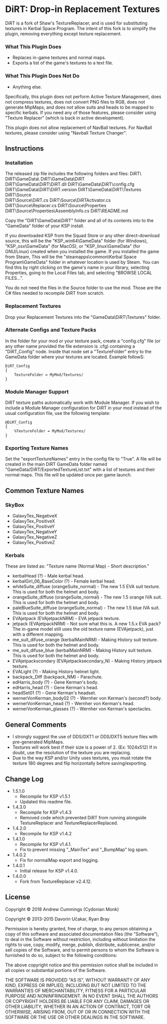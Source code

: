 DiRT: Drop-in Replacement Textures
==================================
DiRT is a fork of Shaw's TextureReplacer, and is used for substituting textures in Kerbal Space Program. The intent of this fork is to simplify the plugin, removing everything except texture replacement.

### What This Plugin Does
* Replaces in-game textures and normal maps.
* Exports a list of the game's textures to a text file.

### What This Plugin Does Not Do
* Anything else.

Specifically, this plugin does not perform Active Texture Management, does not compress textures, does not convert PNG files to RGB, does not generate MipMaps, and does not allow suits and heads to be mapped to specific kerbals. If you need any of those features, please consider using "Texture Replacer" (which is back in active development).

This plugin does not allow replacement of NavBall textures. For NavBall textures, please consider using "Navball Texture Changer".


Instructions
------------
### Installation
The released zip file includes the following folders and files:
	DiRT\ 
	DiRT\GameData\ 
	DiRT\GameData\DiRT\
	DiRT\GameData\DiRT\DiRT.dll
	DiRT\GameData\DiRT\config.cfg
	DiRT\GameData\DiRT\DiRT.version	
	DiRT\GameData\DiRT\Textures\
	DiRT\Source\
	DiRT\Source\DiRT.cs
	DiRT\Source\DiRTActivator.cs
	DiRT\Source\Replacer.cs
	DiRT\Source\Properties\
	DiRT\Source\Properties\AssemblyInfo.cs
	DiRT\README.md

Copy the "DiRT\GameData\DiRT" folder and all of its contents into to the "GameData\" folder of your KSP install.

If you downloaded KSP from the Squad Store or any other direct-download source, this will be the "KSP_win64\GameData\" folder (for Windows), "KSP_osx\GameData\" (for MacOS), or "KSP_linux\GameData\" (for GNU/Linux) created when you installed the game. If you installed the game from Steam, This will be the "steamapps\common\Kerbal Space Program\GameData\" folder in whatever location is used by Steam. You can find this by right clicking on the game's name in your library, selecting Properties, going to the Local Files tab, and selecting "BROWSE LOCAL FILES...".

You do not need the files in the Source folder to use the mod. Those are the C# files needed to recompile DiRT from scratch.

### Replacement Textures
Drop your Replacement Textures into the "GameData\DiRT\Textures\" folder.

### Alternate Configs and Texture Packs
In the folder for your mod or your texture pack, create a "config.cfg" file (or any other name provided the file extension is .cfg) containing a "DiRT_Config" node. Inside that node set a "TextureFolder" entry to the GameData folder where your textures are located. Example followS:

	DiRT_Config
	{
		TextureFolder = MyMod/Textures/
	}
	
### Module Manager Support
DiRT texture paths automatically work with Module Manager. If you wish to include a Module Manager configuration for DiRT in your mod instead of the usual configuration file, use the following template:

	@DiRT_Config
	{
		%TextureFolder = MyMod/Textures/
	}

### Exporting Texture Names
Set the "exportTextureNames" entry in the config file to "True". A file will be created in the main DiRT GameData folder named "GameData/DiRT/ExportedTextureList.txt" with a list of textures and their normal maps. This file will be updated once per game launch.


Common Texture Names
--------------------
### SkyBox
* GalaxyTex_NegativeX
* GalaxyTex_PositiveX
* GalaxyTex_PositiveY
* GalaxyTex_NegativeY
* GalaxyTex_NegativeZ
* GalaxyTex_PositiveZ

### Kerbals
These are listed as: "Texture name (Normal Map) - Short description." 
* kerbalHead (?) - Male kerbal head.
* kerbalGirl_06_BaseColor (?) - Female kerbal head.
* whiteSuite_diffuse (orangeSuite_normal) - The new 1.5 EVA suit texture. This is used for both the helmet and body.
* orangeSuite_diffuse (orangeSuite_normal) - The new 1.5 orange IVA suit. This is used for both the helmet and body.
* paleBlueSuite_diffuse (orangeSuite_normal) - The new 1.5 blue IVA suit. This is used for both the helmet and body.
* EVAjetpack (EVAjetpackNRM) - EVA jetpack texture.
* jetpack (EVAjetpackNRM) - Not sure what this is. A new 1.5.x EVA pack? The in-game model still uses the old texture name (EVAjetpack), just with a different mapping.
* me_suit_difuse_orange (kerbalMainNRM) - Making History suit texture. This is used for both the helmet and body.
* me_suit_difuse_blue (kerbalMainNRM) - Making History suit texture. This is used for both the helmet and body.
* EVAjetpackscondary (EVAjetpacksecondary_N) - Making History  jetpack texture.
* EVALight (?) - Making History helmet light.
* backpack_Diff (backpack_NM) - Parachute.
* edHarris_body (?) - Gene Kerman's body.
* edHarris_head (?) - Gene Kerman's head.
* headSet01 (?) - Gene Kerman's headset.
* wernerVonKerman_body02 (?) - Wernher von Kerman's (second?) body.
* wernerVonKerman_head (?) - Wernher von Kerman's head.
* wernerVonKerman_glasses (?) - Wernher von Kerman's spectacles.


General Comments
----------------
* I strongly suggest the use of DDS/DXT1 or DDS/DXT5 texture files with pre-generated MipMaps.
* Textures will work best if their size is a power of 2. (Ex: 1024x512) If in doubt, use the resolution of the texture you are replacing. 
* Due to the way KSP and/or Unity uses textures, you must rotate the texture 180 degrees and flip horizontally before saving/exporting. 


Change Log
----------
* 1.5.1.0
	- Recompile for KSP v1.5.1
	- Updated this readme file.
* 1.4.3.0
	- Recompile for KSP v1.4.3
	- Removed code which prevented DiRT from running alongside TextureReplacer and TextureReplacerReplaced.	
* 1.4.2.0
	- Recompile for KSP v1.4.2
* 1.4.1.0
	- Recompile for KSP v1.4.1.
	- Fix to prevent missing "_MainTex" and "_BumpMap" log spam.
* 1.4.0.2
	- Fix for normalMap export and logging.
* 1.4.0.1
	- Initial release for KSP v1.4.0. 
* 1.4.0.0
	- Fork from TextureReplacer v2.4.12.


License
-------
Copyright © 2018 Andrew Cummings (Cydonian Monk)

Copyright © 2013-2015 Davorin Učakar, Ryan Bray

Permission is hereby granted, free of charge, to any person obtaining a
copy of this software and associated documentation files (the "Software"),
to deal in the Software without restriction, including without limitation
the rights to use, copy, modify, merge, publish, distribute, sublicense,
and/or sell copies of the Software, and to permit persons to whom the
Software is furnished to do so, subject to the following conditions:

The above copyright notice and this permission notice shall be included in
all copies or substantial portions of the Software.

THE SOFTWARE IS PROVIDED "AS IS", WITHOUT WARRANTY OF ANY KIND, EXPRESS OR
IMPLIED, INCLUDING BUT NOT LIMITED TO THE WARRANTIES OF MERCHANTABILITY,
FITNESS FOR A PARTICULAR PURPOSE AND NONINFRINGEMENT. IN NO EVENT SHALL
THE AUTHORS OR COPYRIGHT HOLDERS BE LIABLE FOR ANY CLAIM, DAMAGES OR OTHER
LIABILITY, WHETHER IN AN ACTION OF CONTRACT, TORT OR OTHERWISE, ARISING
FROM, OUT OF OR IN CONNECTION WITH THE SOFTWARE OR THE USE OR OTHER
DEALINGS IN THE SOFTWARE.

